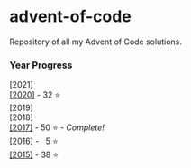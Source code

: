 # advent-of-code
 Repository of all my Advent of Code solutions.
### Year Progress
 [2021]  
 [[2020]](2020) - 32 :star:  
 [2019]  
 [2018]  
 [[2017]](2017) - 50 :star: - *Complete!*  
 [[2016]](2016) - &nbsp; 5 :star:  
 [[2015]](2015) - 38 :star:  

  


